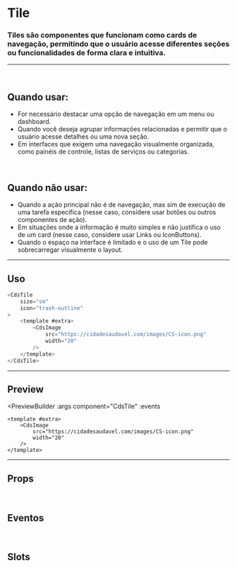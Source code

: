 # Tile

### Tiles são componentes que funcionam como cards de navegação, permitindo que o usuário acesse diferentes seções ou funcionalidades de forma clara e intuitiva.
---
<br>

## Quando usar:
- For necessário destacar uma opção de navegação em um menu ou dashboard.
- Quando você deseja agrupar informações relacionadas e permitir que o usuário acesse detalhes ou uma nova seção.
- Em interfaces que exigem uma navegação visualmente organizada, como painéis de controle, listas de serviços ou categorias.


<br>

## Quando não usar:
- Quando a ação principal não é de navegação, mas sim de execução de uma tarefa específica (nesse caso, considere usar botões ou outros componentes de ação).
- Em situações onde a informação é muito simples e não justifica o uso de um card (nesse caso, considere usar Links ou IconButtons).
- Quando o espaço na interface é limitado e o uso de um Tile pode sobrecarregar visualmente o layout.

---

## Uso

```js
<CdsTile
	size="sm"
	icon="trash-outline"
>
	<template #extra>
		<CdsImage
			src="https://cidadesaudavel.com/images/CS-icon.png"
			width="20"
		/>
	</template>
</CdsTile>
```

---

## Preview

<PreviewBuilder
	:args
	component="CdsTile"
	:events
>
	<template #extra>
		<CdsImage
			src="https://cidadesaudavel.com/images/CS-icon.png"
			width="20"
		/>
	</template>
</PreviewBuilder>

---

## Props

<APITable
	name="CdsTile"
	section="props"
/>
<br>

## Eventos

<APITable
	name="CdsTile"
	section="events"
/>
<br>

## Slots

<APITable
	name="CdsTile"
	section="slots"
/>

<script setup>
import { ref } from 'vue';
import CdsTile from '@/components/Tile.vue';


const events = [
	'cdsClick'
];

const args = ref({
	size: 'sm',
	icon: 'settings-outline',
	variant: 'green',
	disabled: false,
	loading: false,
	title: 'Excluir',
});
</script>
